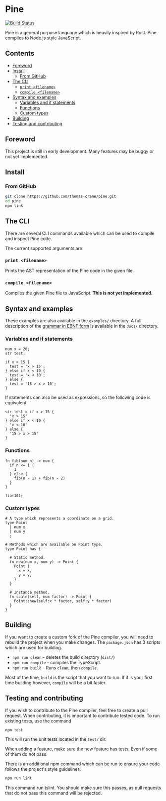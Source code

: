 # Pine

[![Build Status](https://travis-ci.org/thomas-crane/pine.svg?branch=master)](https://travis-ci.org/thomas-crane/pine)


Pine is a general purpose language which is heavily inspired by Rust.
Pine compiles to Node.js style JavaScript.

## Contents

+ [Foreword](#foreword)
+ [Install](#install)
  + [From GitHub](#from-github)
+ [The CLI](#the-cli)
  + [`print <filename>`](#print-filename)
  + [`compile <filename>`](#compile-filename)
+ [Syntax and examples](#syntax-and-examples)
  + [Variables and if statements](#variables-and-if-statements)
  + [Functions](#functions)
  + [Custom types](#custom-types)
+ [Building](#building)
+ [Testing and contributing](#testing-and-contributing)

## Foreword

This project is still in early development. Many features may be buggy or not yet implemented.

## Install

### From GitHub

```bash
git clone https://github.com/thomas-crane/pine.git
cd pine
npm link
```

## The CLI

There are several CLI commands available which can be used to compile and inspect Pine code.

The current supported arguments are

### `print <filename>`

Prints the AST representation of the Pine code in the given file.

### `compile <filename>`

Compiles the given Pine file to JavaScript. **This is not yet implemented.**

## Syntax and examples

These examples are also available in the `examples/` directory.
A full description of the [grammar in EBNF form](/docs/grammar.ebnf) is available in the `docs/` directory.

### Variables and if statements

```pine
num x = 20;
str test;

if x > 15 {
  test = 'x > 15';
} else if x < 10 {
  test = 'x < 10';
} else {
  test = '15 > x > 10';
}
```

If statements can also be used as expressions, so the following code is equivalent

```pine
str test = if x > 15 {
  'x > 15'
} else if x < 10 {
  'x < 10'
} else {
  '15 > x > 15'
}
```

### Functions

```pine
fn fib(num n) -> num {
  if n <= 1 {
    1
  } else {
    fib(n - 1) + fib(n - 2)
  }
}

fib(10);
```

### Custom types

```pine
# A type which represents a coordinate on a grid.
type Point
  | num x
  | num y
  ;

# Methods which are available on Point type.
type Point has {

  # Static method.
  fn new(num x, num y) -> Point {
    Point {
      x = x,
      y = y,
    }
  }

  # Instance method.
  fn scale(self, num factor) -> Point {
    Point::new(self:x * factor, self:y * factor)
  }
}
```

## Building

If you want to create a custom fork of the Pine compiler, you will need to rebuild the project when you make changes. The `package.json` has 3 scripts which are used for building.

+ `npm run clean` - deletes the build directory (`dist/`)
+ `npm run compile` - compiles the TypeScript.
+ `npm run build` - Runs `clean`, then `compile`.

Most of the time, `build` is the script that you want to run. If it is your first time building however, `compile` will be a bit faster.

## Testing and contributing

If you wish to contribute to the Pine compiler, feel free to create a pull request. When contributing, it is important to contribute tested code. To run existing tests, use the command

```bash
npm test
```

This will run the unit tests located in the `test/` dir.

When adding a feature, make sure the new feature has tests. Even if some of them do not pass.

There is an additional npm command which can be run to ensure your code follows the project's style guidelines.

```bash
npm run lint
```

This command run tslint. You should make sure this passes, as pull requests that do not pass this command will be rejected.
